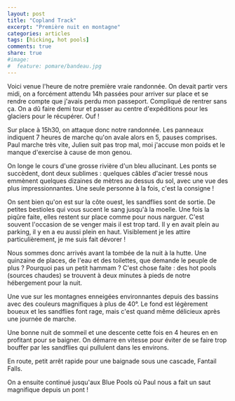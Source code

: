```yaml
---
layout: post
title: "Copland Track"
excerpt: "Première nuit en montagne"
categories: articles
tags: [hicking, hot pools]
comments: true
share: true
#image:
#  feature: pomare/bandeau.jpg
---
```


Voici venue l'heure de notre première vraie randonnée.
On devait partir vers midi, on a forcément attendu 14h passées pour arriver sur place et se rendre compte que j'avais perdu mon passeport. Compliqué de rentrer sans ça. On a dû faire demi tour et passer au centre d'expéditions pour les glaciers pour le récupérer. Ouf !

Sur place à 15h30, on attaque donc notre randonnée. Les panneaux indiquent 7 heures de marche qu'on avale alors en 5, pauses comprises. Paul marche très vite, Julien suit pas trop mal, moi j'accuse mon poids et le manque d'exercise à cause de mon genou.

On longe le cours d'une grosse rivière d'un bleu allucinant. Les ponts se succèdent, dont deux sublimes : quelques câbles d'acier tressé nous emmènent quelques dizaines de mètres au dessus du sol, avec une vue des plus impressionnantes. Une seule personne à la fois, c'est la consigne !

On sent bien qu'on est sur la côte ouest, les sandflies sont de sortie. De petites bestioles qui vous sucent le sang jusqu'à la moelle. Une fois la piqûre faite, elles restent sur place comme pour nous narguer. C'est souvent l'occasion de se venger mais il est trop tard. Il y en avait plein au parking, il y en a eu aussi plein en haut. Visiblement je les attire particulièrement, je me suis fait dévorer !

Nous sommes donc arrivés avant la tombée de la nuit à la hutte. Une quinzaine de places, de l'eau et des toilettes, que demande le peuple de plus ? Pourquoi pas un petit hammam ? C'est chose faite : des hot pools (sources chaudes) se trouvent à deux minutes à pieds de notre hébergement pour la nuit.

Une vue sur les montagnes enneigées environnantes depuis des bassins avec des couleurs magnifiques à plus de 40°. Le fond est légèrement boueux et les sandflies font rage, mais c'est quand même délicieux après une journée de marche.

Une bonne nuit de sommeil et une descente cette fois en 4 heures en en profitant pour se baigner. On démarre en vitesse pour éviter de se faire trop bouffer par les sandflies qui pullulent dans les environs.

En route, petit arrêt rapide pour une baignade sous une cascade, Fantail Falls.

On a ensuite continué jusqu'aux Blue Pools où Paul nous a fait un saut magnifique depuis un pont !
